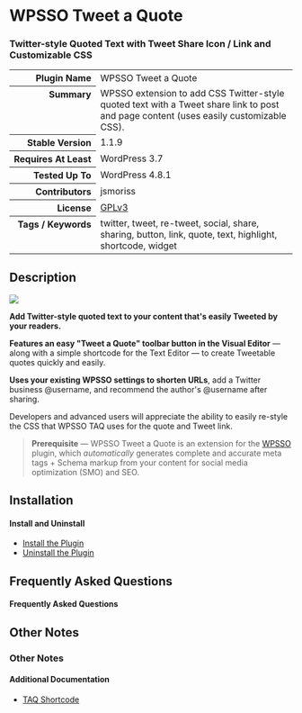 <h1>WPSSO Tweet a Quote</h1><h3>Twitter-style Quoted Text with Tweet Share Icon / Link and Customizable CSS</h3>

<table>
<tr><th align="right" valign="top" nowrap>Plugin Name</th><td>WPSSO Tweet a Quote</td></tr>
<tr><th align="right" valign="top" nowrap>Summary</th><td>WPSSO extension to add CSS Twitter-style quoted text with a Tweet share link to post and page content (uses easily customizable CSS).</td></tr>
<tr><th align="right" valign="top" nowrap>Stable Version</th><td>1.1.9</td></tr>
<tr><th align="right" valign="top" nowrap>Requires At Least</th><td>WordPress 3.7</td></tr>
<tr><th align="right" valign="top" nowrap>Tested Up To</th><td>WordPress 4.8.1</td></tr>
<tr><th align="right" valign="top" nowrap>Contributors</th><td>jsmoriss</td></tr>
<tr><th align="right" valign="top" nowrap>License</th><td><a href="https://www.gnu.org/licenses/gpl.txt">GPLv3</a></td></tr>
<tr><th align="right" valign="top" nowrap>Tags / Keywords</th><td>twitter, tweet, re-tweet, social, share, sharing, button, link, quote, text, highlight, shortcode, widget</td></tr>
</table>

<h2>Description</h2>

<p><img class="readme-icon" src="https://surniaulula.github.io/wpsso-tweet-a-quote/assets/icon-256x256.png"></p>

<p><strong>Add Twitter-style quoted text to your content that's easily Tweeted by your readers.</strong></p>

<p><strong>Features an easy "Tweet a Quote" toolbar button in the Visual Editor</strong> &mdash; along with a simple shortcode for the Text Editor &mdash; to create Tweetable quotes quickly and easily.</p>

<p><strong>Uses your existing WPSSO settings to shorten URLs</strong>, add a Twitter business @username, and recommend the author's @username after sharing.</p>

<p>Developers and advanced users will appreciate the ability to easily re-style the CSS that WPSSO TAQ uses for the quote and Tweet link.</p>

<blockquote>
<p><strong>Prerequisite</strong> &mdash; WPSSO Tweet a Quote is an extension for the <a href="https://wordpress.org/plugins/wpsso/">WPSSO</a> plugin, which <em>automatically</em> generates complete and accurate meta tags + Schema markup from your content for social media optimization (SMO) and SEO.</p>
</blockquote>


<h2>Installation</h2>

<h4>Install and Uninstall</h4>

<ul>
<li><a href="https://wpsso.com/docs/plugins/wpsso-tweet-a-quote/installation/install-the-plugin/">Install the Plugin</a></li>
<li><a href="https://wpsso.com/docs/plugins/wpsso-tweet-a-quote/installation/uninstall-the-plugin/">Uninstall the Plugin</a></li>
</ul>


<h2>Frequently Asked Questions</h2>

<h4>Frequently Asked Questions</h4>


<h2>Other Notes</h2>

<h3>Other Notes</h3>
<h4>Additional Documentation</h4>

<ul>
<li><a href="https://wpsso.com/docs/plugins/wpsso-tweet-a-quote/notes/taq-shortcode/">TAQ Shortcode</a></li>
</ul>

